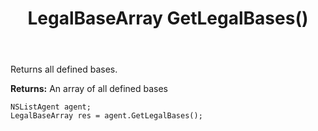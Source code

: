 ﻿---
uid: crmscript_ref_NSListAgent_GetLegalBases
title: LegalBaseArray GetLegalBases()
intellisense: NSListAgent.GetLegalBases
keywords: NSListAgent, GetLegalBases
so.topic: reference
---

Returns all defined bases.


**Returns:** An array of all defined bases

```crmscript
NSListAgent agent;
LegalBaseArray res = agent.GetLegalBases();
```


